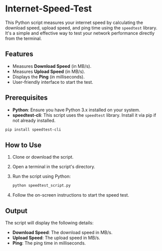 # Internet-Speed-Test

This Python script measures your internet speed by calculating the download speed, upload speed, and ping time using the `speedtest` library. It's a simple and effective way to test your network performance directly from the terminal.


## Features

- Measures **Download Speed** (in MB/s).
- Measures **Upload Speed** (in MB/s).
- Displays the **Ping** (in milliseconds).
- User-friendly interface to start the test.

## Prerequisites

- **Python**: Ensure you have Python 3.x installed on your system.
- **speedtest-cli**: This script uses the `speedtest` library. Install it via pip if not already installed.

```bash
pip install speedtest-cli
```

## How to Use

1. Clone or download the script.
2. Open a terminal in the script's directory.
3. Run the script using Python:

   ```bash
   python speedtest_script.py
   ```

4. Follow the on-screen instructions to start the speed test.

## Output

The script will display the following details:

- **Download Speed**: The download speed in MB/s.
- **Upload Speed**: The upload speed in MB/s.
- **Ping**: The ping time in milliseconds.

